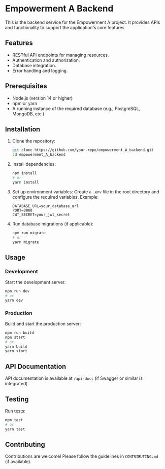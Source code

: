 # Empowerment A Backend

This is the backend service for the Empowerment A project. It provides APIs and functionality to support the application's core features.

## Features
- RESTful API endpoints for managing resources.
- Authentication and authorization.
- Database integration.
- Error handling and logging.

## Prerequisites
- Node.js (version 14 or higher)
- npm or yarn
- A running instance of the required database (e.g., PostgreSQL, MongoDB, etc.)

## Installation

1. Clone the repository:
   ```bash
   git clone https://github.com/your-repo/empowerment_A_backend.git
   cd empowerment_A_backend
   ```

2. Install dependencies:
   ```bash
   npm install
   # or
   yarn install
   ```

3. Set up environment variables:
   Create a `.env` file in the root directory and configure the required variables. Example:
   ```
   DATABASE_URL=your_database_url
   PORT=3000
   JWT_SECRET=your_jwt_secret
   ```

4. Run database migrations (if applicable):
   ```bash
   npm run migrate
   # or
   yarn migrate
   ```

## Usage

### Development
Start the development server:
```bash
npm run dev
# or
yarn dev
```

### Production
Build and start the production server:
```bash
npm run build
npm start
# or
yarn build
yarn start
```

## API Documentation
API documentation is available at `/api-docs` (if Swagger or similar is integrated).

## Testing
Run tests:
```bash
npm test
# or
yarn test
```

## Contributing
Contributions are welcome! Please follow the guidelines in `CONTRIBUTING.md` (if available).


